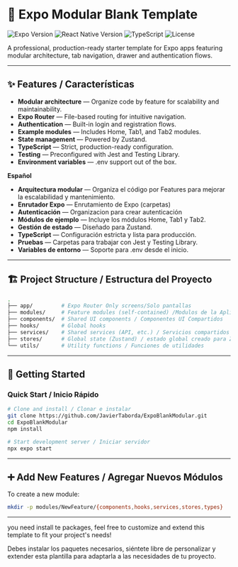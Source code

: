 # 🚀 Expo Modular Blank Template

![Expo Version](https://img.shields.io/badge/expo-50.0.0-blue.svg)
![React Native Version](https://img.shields.io/badge/react%20native-0.73.0-blue.svg)
![TypeScript](https://img.shields.io/badge/typescript-5.0.0-blue.svg)
![License](https://img.shields.io/badge/license-MIT-green.svg)

A professional, production-ready starter template for Expo apps featuring modular architecture, tab navigation, drawer and authentication flows.

---

## ✨ Features / Características 

- **Modular architecture** — Organize code by feature for scalability and maintainability.
- **Expo Router** — File-based routing for intuitive navigation.
- **Authentication** — Built-in login and registration flows.
- **Example modules** — Includes Home, Tab1, and Tab2 modules.
- **State management** — Powered by Zustand.
- **TypeScript** — Strict, production-ready configuration.
- **Testing** — Preconfigured with Jest and Testing Library.
- **Environment variables** — .env support out of the box.

**Español**
- **Arquitectura modular** — Organiza el código por Features para mejorar la escalabilidad y mantenimiento.
- **Enrutador Expo** — Enrutamiento de Expo (carpetas)
- **Autenticación** — Organizacion para crear autenticación
- **Módulos de ejemplo** — Incluye los módulos Home, Tab1 y Tab2.
- **Gestión de estado** — Diseñado para Zustand.
- **TypeScript** — Configuración estricta y lista para producción.
- **Pruebas** — Carpetas para trabajar  con Jest y Testing Library.
- **Variables de entorno** — Soporte para .env desde el inicio.

---

## 🏗️ Project Structure / Estructura del Proyecto

```bash
.
├── app/         # Expo Router Only screens/Solo pantallas 
├── modules/     # Feature modules (self-contained) /Modulos de la Aplicacion  
├── components/  # Shared UI components / Componentes UI Compartidos
├── hooks/       # Global hooks
├── services/    # Shared services (API, etc.) / Servicios compartidos
├── stores/      # Global state (Zustand) / estado global creado para Zustand 
└── utils/       # Utility functions / Funciones de utilidades
```

---

## 🚀 Getting Started

### Quick Start / Inicio Rápido

```bash
# Clone and install / Clonar e instalar
git clone https://github.com/JavierTaborda/ExpoBlankModular.git
cd ExpoBlankModular
npm install

# Start development server / Iniciar servidor
npx expo start
```

---

## ➕ Add New Features / Agregar Nuevos Módulos

To create a new module:

```bash
mkdir -p modules/NewFeature/{components,hooks,services,stores,types}
```

---
you need install te packages, feel free to customize and extend this template to fit your project's needs!

Debes instalar los paquetes necesarios, siéntete libre de personalizar y extender esta plantilla para adaptarla a las necesidades de tu proyecto.
